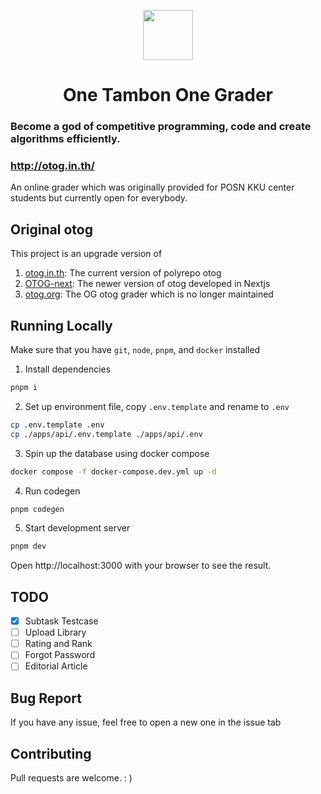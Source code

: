 <p align="center">
  <a href="https://otog.in.th">
    <img src="https://github.com/phakphum-dev/otog-frontend/raw/main/public/logo512.png" width="80" />
  </a>
</p>

<h1 align="center">One Tambon One Grader</h1>

### Become a god of competitive programming, code and create algorithms efficiently.

### http://otog.in.th/

An online grader which was originally provided for POSN KKU center students but currently open for everybody.

## Original otog

This project is an upgrade version of

1. [otog.in.th](https://github.com/phakphum-dev/otog-frontend): The current version of polyrepo otog
2. [OTOG-next](https://github.com/karnjj/OTOG-next): The newer version of otog developed in Nextjs
3. [otog.org](https://github.com/phizaz/otog): The OG otog grader which is no longer maintained

## Running Locally

Make sure that you have `git`, `node`, `pnpm`, and `docker` installed

1. Install dependencies

```bash
pnpm i
```

2. Set up environment file, copy `.env.template` and rename to `.env`

```bash
cp .env.template .env
cp ./apps/api/.env.template ./apps/api/.env
```

3. Spin up the database using docker compose

```bash
docker compose -f docker-compose.dev.yml up -d
```

4. Run codegen

```bash
pnpm codegen
```

5. Start development server

```bash
pnpm dev
```

Open http://localhost:3000 with your browser to see the result.

## TODO

- [x] Subtask Testcase
- [ ] Upload Library
- [ ] Rating and Rank
- [ ] Forgot Password
- [ ] Editorial Article

## Bug Report

If you have any issue, feel free to open a new one in the issue tab

## Contributing

Pull requests are welcome. : )

